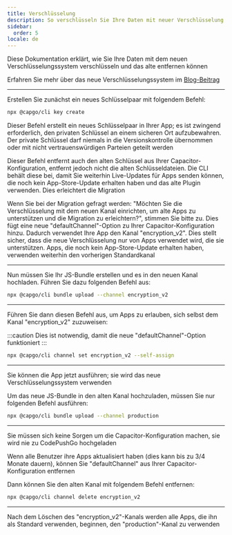 ```yaml
---
title: Verschlüsselung
description: So verschlüsseln Sie Ihre Daten mit neuer Verschlüsselung
sidebar:
  order: 5
locale: de
---
```


Diese Dokumentation erklärt, wie Sie Ihre Daten mit dem neuen Verschlüsselungssystem verschlüsseln und das alte entfernen können

Erfahren Sie mehr über das neue Verschlüsselungssystem im [Blog-Beitrag](/blog/introducing-end-to-end-security-to-capacitor-updater-with-code-signing)

---

Erstellen Sie zunächst ein neues Schlüsselpaar mit folgendem Befehl:

```bash
npx @capgo/cli key create
```

Dieser Befehl erstellt ein neues Schlüsselpaar in Ihrer App; es ist zwingend erforderlich, den privaten Schlüssel an einem sicheren Ort aufzubewahren. Der private Schlüssel darf niemals in die Versionskontrolle übernommen oder mit nicht vertrauenswürdigen Parteien geteilt werden

Dieser Befehl entfernt auch den alten Schlüssel aus Ihrer Capacitor-Konfiguration, entfernt jedoch nicht die alten Schlüsseldateien. Die CLI behält diese bei, damit Sie weiterhin Live-Updates für Apps senden können, die noch kein App-Store-Update erhalten haben und das alte Plugin verwenden. Dies erleichtert die Migration

Wenn Sie bei der Migration gefragt werden: "Möchten Sie die Verschlüsselung mit dem neuen Kanal einrichten, um alte Apps zu unterstützen und die Migration zu erleichtern?", stimmen Sie bitte zu. Dies fügt eine neue "defaultChannel"-Option zu Ihrer Capacitor-Konfiguration hinzu. Dadurch verwendet Ihre App den Kanal "encryption_v2". Dies stellt sicher, dass die neue Verschlüsselung nur von Apps verwendet wird, die sie unterstützen. Apps, die noch kein App-Store-Update erhalten haben, verwenden weiterhin den vorherigen Standardkanal

---

Nun müssen Sie Ihr JS-Bundle erstellen und es in den neuen Kanal hochladen. Führen Sie dazu folgenden Befehl aus:

```bash
npx @capgo/cli bundle upload --channel encryption_v2
```

---

Führen Sie dann diesen Befehl aus, um Apps zu erlauben, sich selbst dem Kanal "encryption_v2" zuzuweisen:

:::caution
Dies ist notwendig, damit die neue "defaultChannel"-Option funktioniert
:::

```bash
npx @capgo/cli channel set encryption_v2 --self-assign
```

---

Sie können die App jetzt ausführen; sie wird das neue Verschlüsselungssystem verwenden

Um das neue JS-Bundle in den alten Kanal hochzuladen, müssen Sie nur folgenden Befehl ausführen:

```bash
npx @capgo/cli bundle upload --channel production
```

---

Sie müssen sich keine Sorgen um die Capacitor-Konfiguration machen, sie wird nie zu CodePushGo hochgeladen

Wenn alle Benutzer ihre Apps aktualisiert haben (dies kann bis zu 3/4 Monate dauern), können Sie "defaultChannel" aus Ihrer Capacitor-Konfiguration entfernen

Dann können Sie den alten Kanal mit folgendem Befehl entfernen:

```bash
npx @capgo/cli channel delete encryption_v2
```

---

Nach dem Löschen des "encryption_v2"-Kanals werden alle Apps, die ihn als Standard verwenden, beginnen, den "production"-Kanal zu verwenden